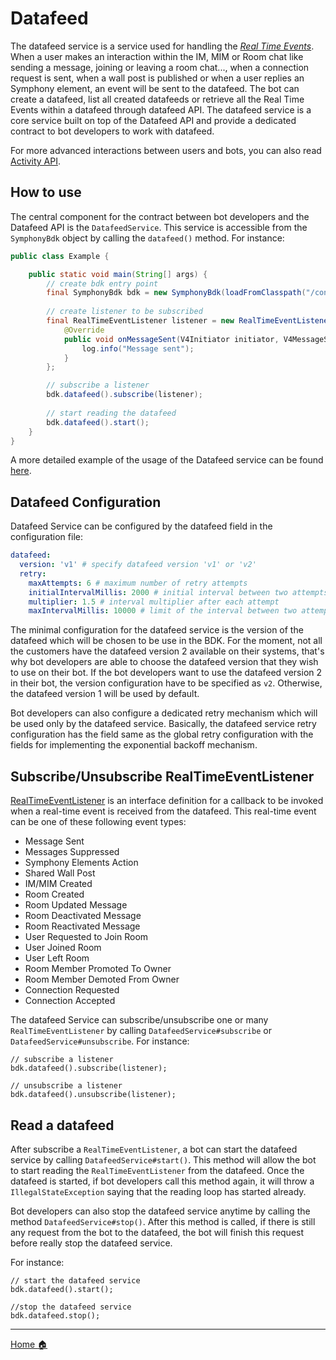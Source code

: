 # Datafeed

The datafeed service is a service used for handling the [_Real Time Events_](https://developers.symphony.com/restapi/docs/real-time-events). 
When a user makes an interaction within the IM, MIM or Room chat like sending a message, joining or leaving a room chat..., 
when a connection request is sent, when a wall post is published or when a user replies an Symphony element, an event will be sent to the datafeed.
The bot can create a datafeed, list all created datafeeds or retrieve all the Real Time Events within a datafeed through datafeed API.
The datafeed service is a core service built on top of the Datafeed API and provide a dedicated contract to bot developers to work with datafeed. 

For more advanced interactions between users and bots, you can also read [Activity API](../docs/activity-api.md).

## How to use
The central component for the contract between bot developers and  the Datafeed API is the `DatafeedService`.
This service is accessible from the `SymphonyBdk` object by calling the `datafeed()` method.
For instance:

```java
public class Example {

    public static void main(String[] args) { 
        // create bdk entry point
        final SymphonyBdk bdk = new SymphonyBdk(loadFromClasspath("/config.yaml"));
        
        // create listener to be subscribed
        final RealTimeEventListener listener = new RealTimeEventListener() {
            @Override
            public void onMessageSent(V4Initiator initiator, V4MessageSent event) {
                log.info("Message sent");
            }
        };

        // subscribe a listener
        bdk.datafeed().subscribe(listener);
       
        // start reading the datafeed 
        bdk.datafeed().start(); 
    }
}
```

A more detailed example of the usage of the Datafeed service can be found [here](../symphony-bdk-examples/bdk-core-examples/src/main/java/com/symphony/bdk/examples/DatafeedExampleMain.java).

## Datafeed Configuration

Datafeed Service can be configured by the datafeed field in the configuration file:

```yaml
datafeed:
  version: 'v1' # specify datafeed version 'v1' or 'v2'
  retry:
    maxAttempts: 6 # maximum number of retry attempts
    initialIntervalMillis: 2000 # initial interval between two attempts
    multiplier: 1.5 # interval multiplier after each attempt
    maxIntervalMillis: 10000 # limit of the interval between two attempts
```

The minimal configuration for the datafeed service is the version of the datafeed which will be chosen to be use in the BDK.
For the moment, not all the customers have the datafeed version 2 available on their systems, that's why bot developers are able to
choose the datafeed version that they wish to use on their bot. If the bot developers want to use the datafeed version 2 in their bot, 
the version configuration have to be specified as `v2`.
Otherwise, the datafeed version 1 will be used by default.

Bot developers can also configure a dedicated retry mechanism which will be used only by the datafeed service.
Basically, the datafeed service retry configuration has the field same as the global retry configuration with the fields for implementing 
the exponential backoff mechanism.

## Subscribe/Unsubscribe RealTimeEventListener

[RealTimeEventListener](https://javadoc.io/doc/com.symphony.platformsolutions/symphony-bdk-core/latest/com/symphony/bdk/core/service/datafeed/RealTimeEventListener.html) is an interface definition for a callback to be invoked when a real-time event is received from the datafeed.
This real-time event can be one of these following event types:

- Message Sent
- Messages Suppressed
- Symphony Elements Action
- Shared Wall Post
- IM/MIM Created
- Room Created
- Room Updated Message
- Room Deactivated Message
- Room Reactivated Message
- User Requested to Join Room
- User Joined Room
- User Left Room
- Room Member Promoted To Owner
- Room Member Demoted From Owner
- Connection Requested
- Connection Accepted

The datafeed Service can subscribe/unsubscribe one or many `RealTimeEventListener` by calling `DatafeedService#subscribe` or
`DatafeedService#unsubscribe`. For instance:

```
// subscribe a listener
bdk.datafeed().subscribe(listener);

// unsubscribe a listener
bdk.datafeed().unsubscribe(listener);
```

## Read a datafeed

After subscribe a `RealTimeEventListener`, a bot can start the datafeed service by calling `DatafeedService#start()`.
This method will allow the bot to start reading the `RealTimeEventListener` from the datafeed. Once the datafeed is started,
if bot developers call this method again, it will throw a `IllegalStateException` saying that the reading loop has started already.

Bot developers can also stop the datafeed service anytime by calling the method `DatafeedService#stop()`.
After this method is called, if there is still any request from the bot to the datafeed, the bot will finish this request before really stop the datafeed service.

For instance:
```
// start the datafeed service
bdk.datafeed().start();

//stop the datafeed service
bdk.datafeed.stop();
```
----
[Home :house:](./index.md)
